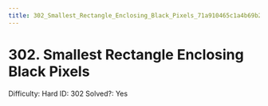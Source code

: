 ```yaml
---
title: 302_Smallest_Rectangle_Enclosing_Black_Pixels_71a910465c1a4b69b230f5cf50fa11b8
---
```


# 302. Smallest Rectangle Enclosing Black Pixels

Difficulty: Hard
ID: 302
Solved?: Yes

[](https://leetcode.com/problems/smallest-rectangle-enclosing-black-pixels)